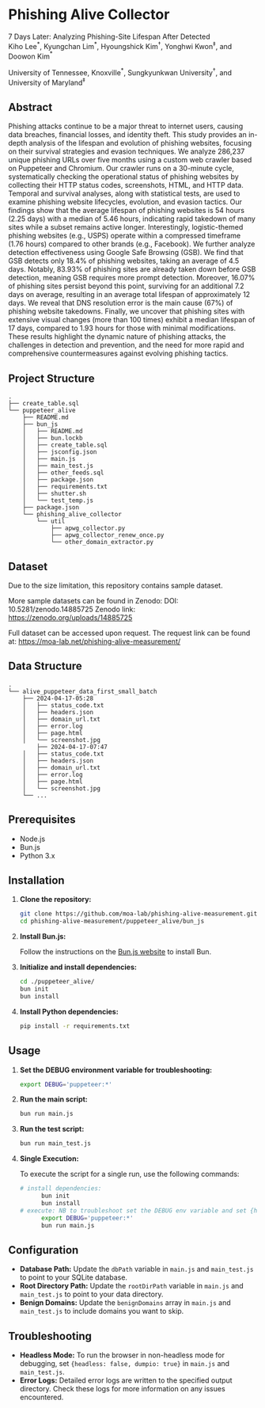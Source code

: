 # Phishing Alive Collector

7 Days Later: Analyzing Phishing-Site Lifespan After Detected  
Kiho Lee$`^*`$, Kyungchan Lim$`^*`$, Hyoungshick Kim$`^†`$, Yonghwi Kwon$`^‡`$, and Doowon Kim$`^*`$

University of Tennessee, Knoxville$`^*`$, Sungkyunkwan University$`^†`$, and University of Maryland$`^‡`$

## Abstract

Phishing attacks continue to be a major threat to internet users, causing data breaches, financial losses, and identity theft. This study provides an in-depth analysis of the lifespan and evolution of phishing websites, focusing on their survival strategies and evasion techniques. We analyze 286,237 unique phishing URLs over five months using a custom web crawler based on Puppeteer and Chromium. Our crawler runs on a 30-minute cycle, systematically checking the operational status of phishing websites by collecting their HTTP status codes, screenshots, HTML, and HTTP data. Temporal and survival analyses, along with statistical tests, are used to examine phishing website lifecycles, evolution, and evasion tactics. Our findings show that the average lifespan of phishing websites is 54 hours (2.25 days) with a median of 5.46 hours, indicating rapid takedown of many sites while a subset remains active longer. Interestingly, logistic-themed phishing websites (e.g., USPS) operate within a compressed timeframe (1.76 hours) compared to other brands (e.g., Facebook). We further analyze detection effectiveness using Google Safe Browsing (GSB). We find that GSB detects only 18.4% of phishing websites, taking an average of 4.5 days. Notably, 83.93% of phishing sites are already taken down before GSB detection, meaning GSB requires more prompt detection. Moreover, 16.07% of phishing sites persist beyond this point, surviving for an additional 7.2 days on average, resulting in an average total lifespan of approximately 12 days. We reveal that DNS resolution error is the main cause (67%) of phishing website takedowns. Finally, we uncover that phishing sites with extensive visual changes (more than 100 times) exhibit a median lifespan of 17 days, compared to 1.93 hours for those with minimal modifications. These results highlight the dynamic nature of phishing attacks, the challenges in detection and prevention, and the need for more rapid and comprehensive countermeasures against evolving phishing tactics.


## Project Structure

```
.
├── create_table.sql
└── puppeteer_alive
    ├── README.md
    ├── bun_js
    │   ├── README.md
    │   ├── bun.lockb
    │   ├── create_table.sql
    │   ├── jsconfig.json
    │   ├── main.js
    │   ├── main_test.js
    │   ├── other_feeds.sql
    │   ├── package.json
    │   ├── requirements.txt
    │   ├── shutter.sh
    │   └── test_temp.js
    ├── package.json
    └── phishing_alive_collector
        └── util
            ├── apwg_collector.py
            ├── apwg_collector_renew_once.py
            └── other_domain_extractor.py
```
## Dataset
Due to the size limitation, this repository contains sample dataset.

More sample datasets can be found in Zenodo: DOI: 10.5281/zenodo.14885725
Zenodo link: https://zenodo.org/uploads/14885725

Full dataset can be accessed upon request. The request link can be found at: https://moa-lab.net/phishing-alive-measurement/

## Data Structure
```
.
└── alive_puppeteer_data_first_small_batch
	├── 2024-04-17-05:28
	│   ├── status_code.txt
	│   ├── headers.json
	│   ├── domain_url.txt
	│   ├── error.log
	│   ├── page.html
	│   └── screenshot.jpg
        ├── 2024-04-17-07:47
	│   ├── status_code.txt
	│   ├── headers.json
	│   ├── domain_url.txt
	│   ├── error.log
	│   ├── page.html
	│   └── screenshot.jpg
	└── ...
```

## Prerequisites

- Node.js
- Bun.js
- Python 3.x

## Installation

1. **Clone the repository:**

    ```sh
    git clone https://github.com/moa-lab/phishing-alive-measurement.git
    cd phishing-alive-measurement/puppeteer_alive/bun_js
    ```

2. **Install Bun.js:**

    Follow the instructions on the [Bun.js website](https://bun.sh/) to install Bun.

3. **Initialize and install dependencies:**

    ```sh
    cd ./puppeteer_alive/
    bun init
    bun install
    ```

4. **Install Python dependencies:**

    ```sh
    pip install -r requirements.txt
    ```

## Usage

1. **Set the DEBUG environment variable for troubleshooting:**

    ```sh
    export DEBUG='puppeteer:*'
    ```

2. **Run the main script:**

    ```sh
    bun run main.js
    ```

3. **Run the test script:**

    ```sh
    bun run main_test.js
    ```

4. **Single Execution:**

    To execute the script for a single run, use the following commands:

    ```sh
    # install dependencies:
          bun init
          bun install
    # execute: NB to troubleshoot set the DEBUG env variable and set {headless:false,dumpio:true} in main.js.
          export DEBUG='puppeteer:*'
          bun run main.js
    ```

## Configuration

- **Database Path:** Update the `dbPath` variable in `main.js` and `main_test.js` to point to your SQLite database.
- **Root Directory Path:** Update the `rootDirPath` variable in `main.js` and `main_test.js` to point to your data directory.
- **Benign Domains:** Update the `benignDomains` array in `main.js` and `main_test.js` to include domains you want to skip.

## Troubleshooting

- **Headless Mode:** To run the browser in non-headless mode for debugging, set `{headless: false, dumpio: true}` in `main.js` and `main_test.js`.
- **Error Logs:** Detailed error logs are written to the specified output directory. Check these logs for more information on any issues encountered.
